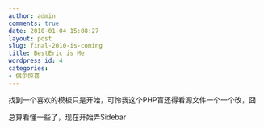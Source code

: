 ```yaml
---
author: admin
comments: true
date: 2010-01-04 15:08:27
layout: post
slug: final-2010-is-coming
title: BestEric is Me
wordpress_id: 4
categories:
- 偶尔惊喜
---
```


找到一个喜欢的模板只是开始，可怜我这个PHP盲还得看源文件一个一个改，囧

总算看懂一些了，现在开始弄Sidebar
